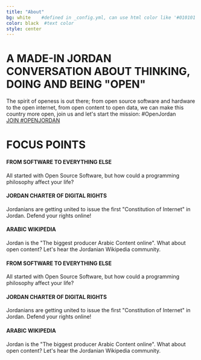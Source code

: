 ```yaml
---
title: "About"
bg: white    #defined in _config.yml, can use html color like '#010101'
color: black  #text color
style: center
---
```


# A MADE-IN JORDAN CONVERSATION ABOUT THINKING, DOING AND BEING "OPEN"

<div class="description">The spirit of openess is out there; from open source software and hardware to the open internet, from open content to open data, we can make this country more open, join us and let's start the mission: #OpenJordan<br/><a class="btn btn-lg btn-outline" href="https://twitter.com/hashtag/OpenJordan" target ="_blank">JOIN #OPENJORDAN</a></div>


# FOCUS POINTS

<div class='container'>
  <div class='row'>
    <div class='col-md-3 col-grey'>
      <h4>FROM SOFTWARE TO EVERYTHING ELSE</h4>
      <p>All started with Open Source Software, but how could a programming philosophy affect your life?</p>
      <div class='img-repeat'></div>
    </div>
    <div class='col-md-3 col-md-offset-1 col-grey'>
      <h4>JORDAN CHARTER OF DIGITAL RIGHTS</h4>
      <p>Jordanians are getting united to issue the first "Constitution of Internet" in Jordan. Defend your rights online!</p>
      <div class='img-repeat'></div>
    </div>
    <div class='col-md-3 col-md-offset-1 col-grey'>
      <h4>ARABIC WIKIPEDIA</h4>
      <p>Jordan is the "The biggest producer Arabic Content online". What about open content? Let's hear the Jordanian Wikipedia community.</p>
      <div class='img-repeat'></div>
    </div>
  </div>
  <div class='row'>
    <div class='col-md-3 col-grey'>
      <h4>FROM SOFTWARE TO EVERYTHING ELSE</h4>
      <p>All started with Open Source Software, but how could a programming philosophy affect your life?</p>
      <div class='img-repeat'></div>
    </div>
    <div class='col-md-3 col-md-offset-1 col-grey'>
      <h4>JORDAN CHARTER OF DIGITAL RIGHTS</h4>
      <p>Jordanians are getting united to issue the first "Constitution of Internet" in Jordan. Defend your rights online!</p>
      <div class='img-repeat'></div>
    </div>
    <div class='col-md-3 col-md-offset-1 col-grey'>
      <h4>ARABIC WIKIPEDIA</h4>
      <p>Jordan is the "The biggest producer Arabic Content online". What about open content? Let's hear the Jordanian Wikipedia community.</p>
      <div class='img-repeat'></div>
    </div>
  </div>
</div>
